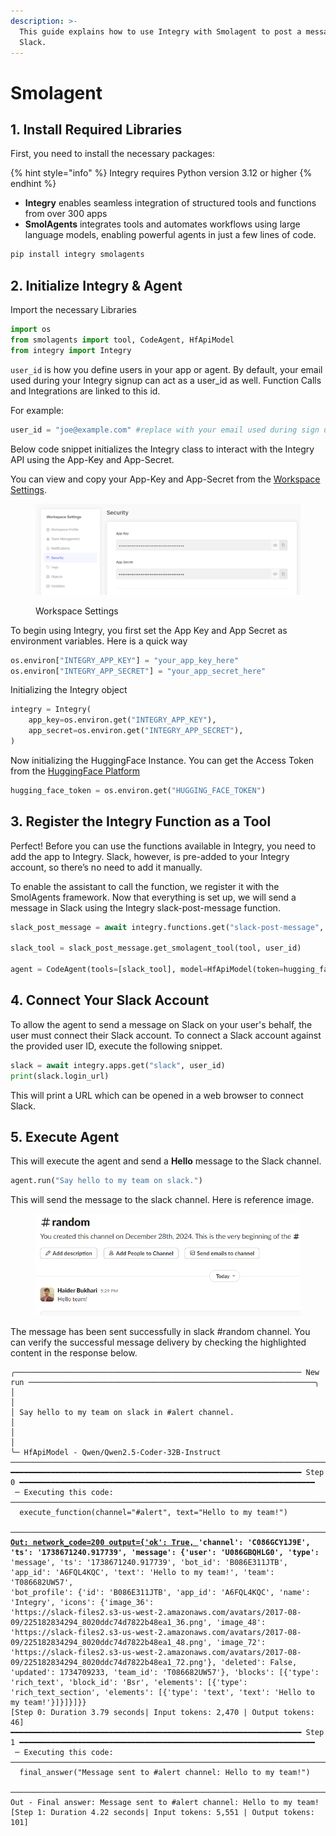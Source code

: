 ```yaml
---
description: >-
  This guide explains how to use Integry with Smolagent to post a message on
  Slack.
---
```


# Smolagent

## 1. Install Required Libraries

First, you need to install the necessary packages:

{% hint style="info" %}
Integry requires Python version 3.12 or higher
{% endhint %}

* **Integry** enables seamless integration of structured tools and functions from over 300 apps
* **SmolAgents** integrates tools and automates workflows using large language models, enabling powerful agents in just a few lines of code.

```python
pip install integry smolagents
```

## 2. Initialize Integry & Agent

Import the necessary Libraries

```python
import os
from smolagents import tool, CodeAgent, HfApiModel
from integry import Integry
```

`user_id` is how you define users in your app or agent. By default, your email used during your Integry signup can act as a user\_id as well. Function Calls and Integrations are linked to this id.

For example:

```python
user_id = "joe@example.com" #replace with your email used during sign up
```

Below code snippet initializes the Integry class to interact with the Integry API using the App-Key and App-Secret.

You can view and copy your App-Key and App-Secret from the [Workspace Settings](https://app.integry.io/platform/workspace/security/).

<figure><img src="../../.gitbook/assets/image (6).png" alt=""><figcaption><p>Workspace Settings</p></figcaption></figure>

To begin using Integry, you first set the App Key and App Secret as environment variables. Here is a quick way

```python
os.environ["INTEGRY_APP_KEY"] = "your_app_key_here"
os.environ["INTEGRY_APP_SECRET"] = "your_app_secret_here"
```

Initializing the Integry object

```python
integry = Integry(
    app_key=os.environ.get("INTEGRY_APP_KEY"),
    app_secret=os.environ.get("INTEGRY_APP_SECRET"),
)
```

Now initializing the HuggingFace Instance. You can get the Access Token from the  [HuggingFace Platform](https://huggingface.co/settings/tokens)

```python
hugging_face_token = os.environ.get("HUGGING_FACE_TOKEN")
```

## 3. Register the Integry Function as a Tool

Perfect! Before you can use the functions available in Integry, you need to add the app to Integry. Slack, however, is pre-added to your Integry account, so there’s no need to add it manually.&#x20;

To enable the assistant to call the function, we register it with the SmolAgents framework. Now that everything is set up, we will send a message in Slack using the Integry slack-post-message function.

```python
slack_post_message = await integry.functions.get("slack-post-message", user_id)

slack_tool = slack_post_message.get_smolagent_tool(tool, user_id)

agent = CodeAgent(tools=[slack_tool], model=HfApiModel(token=hugging_face_token))
```

## 4. **Connect Your Slack Account**

To allow the agent to send a message on Slack on your user's behalf, the user must connect their Slack account. To connect a Slack account against the provided user ID, execute the following snippet.

```python
slack = await integry.apps.get("slack", user_id)
print(slack.login_url)
```

This will print a URL which can be opened in a web browser to connect Slack.

## 5. Execute Agent

This will execute the agent and send a **Hello** message to the Slack channel.

```python
agent.run("Say hello to my team on slack.")
```

This will send the message to the slack channel. Here is reference image.

<figure><img src="../../.gitbook/assets/image (92).png" alt=""><figcaption></figcaption></figure>

The message has been sent successfully in slack #random channel. You can verify the successful message delivery by checking the highlighted content in the response below.

<pre><code>╭──────────────────────────────────────────────────────────────── New run ────────────────────────────────────────────────────────────────╮
│                                                                                                                                         │
│ Say hello to my team on slack in #alert channel.                                                                                        │
│                                                                                                                                         │
╰─ HfApiModel - Qwen/Qwen2.5-Coder-32B-Instruct ──────────────────────────────────────────────────────────────────────────────────────────╯
━━━━━━━━━━━━━━━━━━━━━━━━━━━━━━━━━━━━━━━━━━━━━━━━━━━━━━━━━━━━━━━━━ Step 0 ━━━━━━━━━━━━━━━━━━━━━━━━━━━━━━━━━━━━━━━━━━━━━━━━━━━━━━━━━━━━━━━━━━
 ─ Executing this code: ────────────────────────────────────────────────────────────────────────────────────────────────────────────────── 
  execute_function(channel="#alert", text="Hello to my team!")                                                                             
 ───────────────────────────────────────────────────────────────────────────────────────────────────────────────────────────────────────── 
<strong><a data-footnote-ref href="#user-content-fn-1">Out: network_code=200 output={'ok': True, </a>'channel': 'C086GCY1J9E', 'ts': '1738671240.917739', 'message': {'user': 'U086GBQHLG0', 'type': 
</strong>'message', 'ts': '1738671240.917739', 'bot_id': 'B086E311JTB', 'app_id': 'A6FQL4KQC', 'text': 'Hello to my team!', 'team': 'T086682UW57',  
'bot_profile': {'id': 'B086E311JTB', 'app_id': 'A6FQL4KQC', 'name': 'Integry', 'icons': {'image_36':
'https://slack-files2.s3-us-west-2.amazonaws.com/avatars/2017-08-09/225182834294_8020ddc74d7822b48ea1_36.png', 'image_48':
'https://slack-files2.s3-us-west-2.amazonaws.com/avatars/2017-08-09/225182834294_8020ddc74d7822b48ea1_48.png', 'image_72':
'https://slack-files2.s3-us-west-2.amazonaws.com/avatars/2017-08-09/225182834294_8020ddc74d7822b48ea1_72.png'}, 'deleted': False,
'updated': 1734709233, 'team_id': 'T086682UW57'}, 'blocks': [{'type': 'rich_text', 'block_id': 'Bsr', 'elements': [{'type':
'rich_text_section', 'elements': [{'type': 'text', 'text': 'Hello to my team!'}]}]}]}}
[Step 0: Duration 3.79 seconds| Input tokens: 2,470 | Output tokens: 46]
━━━━━━━━━━━━━━━━━━━━━━━━━━━━━━━━━━━━━━━━━━━━━━━━━━━━━━━━━━━━━━━━━ Step 1 ━━━━━━━━━━━━━━━━━━━━━━━━━━━━━━━━━━━━━━━━━━━━━━━━━━━━━━━━━━━━━━━━━━
 ─ Executing this code: ────────────────────────────────────────────────────────────────────────────────────────────────────────────────── 
  final_answer("Message sent to #alert channel: Hello to my team!")                                                                        
 ───────────────────────────────────────────────────────────────────────────────────────────────────────────────────────────────────────── 
Out - Final answer: Message sent to #alert channel: Hello to my team!
[Step 1: Duration 4.22 seconds| Input tokens: 5,551 | Output tokens: 101]
</code></pre>

[^1]: This success response show's that message has been sent successfully in slack channel.
